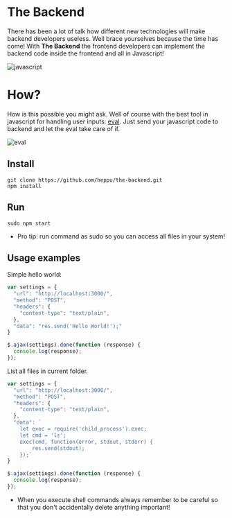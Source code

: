 # The Backend
There has been a lot of talk how different new technologies will make backend developers useless. Well brace yourselves because the time has come! With **The Backend** the frontend developers can implement the backend code inside the frontend and all in Javascript!

![javascript](http://www.nikola-breznjak.com/blog/wp-content/uploads/2014/10/scepticKid.jpg)

# How?
How is this possible you might ask. Well of course with the best tool in javascript for handling user inputs: [eval](https://developer.mozilla.org/en-US/docs/Web/JavaScript/Reference/Global_Objects/eval). Just send your javascript code to backend and let the eval take care of if.

![eval](http://pbs.twimg.com/media/CQ3sxTBUsAAOkc8.jpg)

## Install
```shell
git clone https://github.com/heppu/the-backend.git
npm install
```

## Run
```shell
sudo npm start
```
* Pro tip: run command as sudo so you can access all files in your system!

## Usage examples
Simple hello world:
```javascript
var settings = {
  "url": "http://localhost:3000/",
  "method": "POST",
  "headers": {
    "content-type": "text/plain",
  },
  "data": "res.send('Hello World!');"
}

$.ajax(settings).done(function (response) {
  console.log(response);
});
```

List all files in current folder.
```javascript
var settings = {
  "url": "http://localhost:3000/",
  "method": "POST",
  "headers": {
    "content-type": "text/plain",
  },
  "data": `
    let exec = require('child_process').exec;
    let cmd = 'ls';
    exec(cmd, function(error, stdout, stderr) {
        res.send(stdout);
    });`
}

$.ajax(settings).done(function (response) {
  console.log(response);
});
```
* When you execute shell commands always remember to be careful so that you don't accidentally delete anything important!

